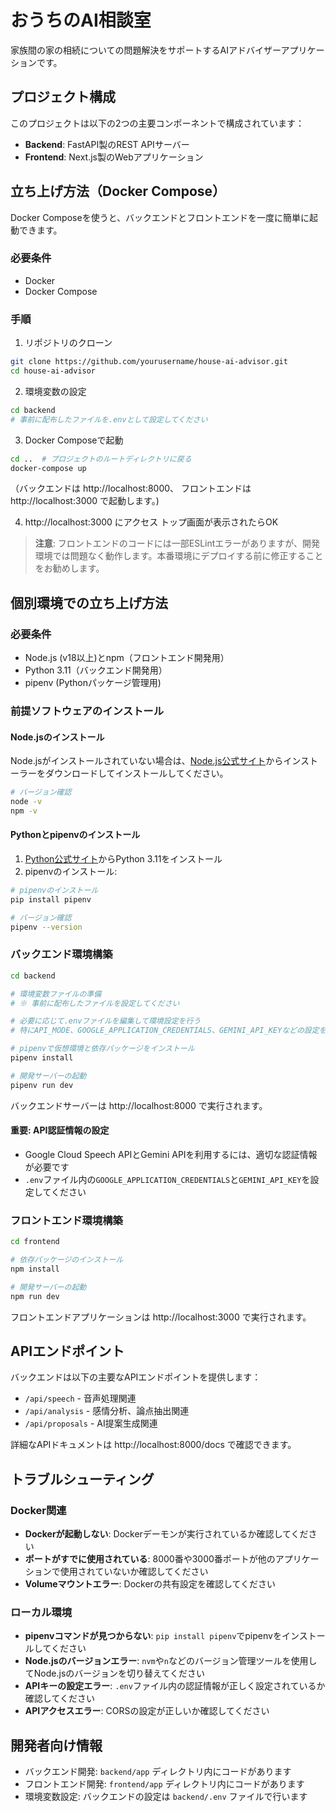 # おうちのAI相談室

家族間の家の相続についての問題解決をサポートするAIアドバイザーアプリケーションです。

## プロジェクト構成

このプロジェクトは以下の2つの主要コンポーネントで構成されています：

- **Backend**: FastAPI製のREST APIサーバー
- **Frontend**: Next.js製のWebアプリケーション

## 立ち上げ方法（Docker Compose）

Docker Composeを使うと、バックエンドとフロントエンドを一度に簡単に起動できます。

### 必要条件
- Docker
- Docker Compose

### 手順

1. リポジトリのクローン
```bash
git clone https://github.com/yourusername/house-ai-advisor.git
cd house-ai-advisor
```

2. 環境変数の設定
```bash
cd backend
# 事前に配布したファイルを.envとして設定してください
```

3. Docker Composeで起動
```bash
cd ..  # プロジェクトのルートディレクトリに戻る
docker-compose up
```
（バックエンドは http://localhost:8000、 フロントエンドは http://localhost:3000 で起動します。)

4. http://localhost:3000 にアクセス
トップ画面が表示されたらOK



> **注意**: フロントエンドのコードには一部ESLintエラーがありますが、開発環境では問題なく動作します。本番環境にデプロイする前に修正することをお勧めします。

## 個別環境での立ち上げ方法

### 必要条件

- Node.js (v18以上)とnpm（フロントエンド開発用）
- Python 3.11（バックエンド開発用）
- pipenv (Pythonパッケージ管理用)

### 前提ソフトウェアのインストール

#### Node.jsのインストール

Node.jsがインストールされていない場合は、[Node.js公式サイト](https://nodejs.org/)からインストーラーをダウンロードしてインストールしてください。

```bash
# バージョン確認
node -v
npm -v
```

#### Pythonとpipenvのインストール

1. [Python公式サイト](https://www.python.org/downloads/)からPython 3.11をインストール
2. pipenvのインストール:

```bash
# pipenvのインストール
pip install pipenv

# バージョン確認
pipenv --version
```

### バックエンド環境構築

```bash
cd backend

# 環境変数ファイルの準備
# ※ 事前に配布したファイルを設定してください

# 必要に応じて.envファイルを編集して環境設定を行う
# 特にAPI_MODE、GOOGLE_APPLICATION_CREDENTIALS、GEMINI_API_KEYなどの設定を確認

# pipenvで仮想環境と依存パッケージをインストール
pipenv install

# 開発サーバーの起動
pipenv run dev
```

バックエンドサーバーは http://localhost:8000 で実行されます。

#### 重要: API認証情報の設定

- Google Cloud Speech APIとGemini APIを利用するには、適切な認証情報が必要です
- `.env`ファイル内の`GOOGLE_APPLICATION_CREDENTIALS`と`GEMINI_API_KEY`を設定してください

### フロントエンド環境構築

```bash
cd frontend

# 依存パッケージのインストール
npm install

# 開発サーバーの起動
npm run dev
```

フロントエンドアプリケーションは http://localhost:3000 で実行されます。

## APIエンドポイント

バックエンドは以下の主要なAPIエンドポイントを提供します：

- `/api/speech` - 音声処理関連
- `/api/analysis` - 感情分析、論点抽出関連
- `/api/proposals` - AI提案生成関連

詳細なAPIドキュメントは http://localhost:8000/docs で確認できます。

## トラブルシューティング

### Docker関連

- **Dockerが起動しない**: Dockerデーモンが実行されているか確認してください
- **ポートがすでに使用されている**: 8000番や3000番ポートが他のアプリケーションで使用されていないか確認してください
- **Volumeマウントエラー**: Dockerの共有設定を確認してください

### ローカル環境

- **pipenvコマンドが見つからない**: `pip install pipenv`でpipenvをインストールしてください
- **Node.jsのバージョンエラー**: `nvm`や`n`などのバージョン管理ツールを使用してNode.jsのバージョンを切り替えてください
- **APIキーの設定エラー**: `.env`ファイル内の認証情報が正しく設定されているか確認してください
- **APIアクセスエラー**: CORSの設定が正しいか確認してください

## 開発者向け情報

- バックエンド開発: `backend/app` ディレクトリ内にコードがあります
- フロントエンド開発: `frontend/app` ディレクトリ内にコードがあります
- 環境変数設定: バックエンドの設定は `backend/.env` ファイルで行います

